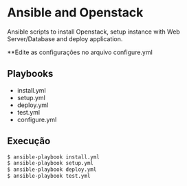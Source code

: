 # Ansible and Openstack

Ansible scripts to install Openstack, setup instance with Web Server/Database and deploy application.

**Edite as configurações no arquivo configure.yml

## Playbooks

* install.yml
* setup.yml
* deploy.yml
* test.yml
* configure.yml
			
## Execução

```bash
$ ansible-playbook install.yml
$ ansible-playbook setup.yml
$ ansible-playbook deploy.yml
$ ansible-playbook test.yml
```
